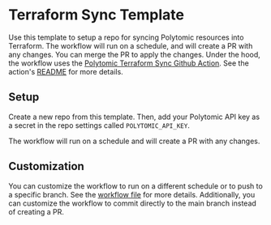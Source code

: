 # Terraform Sync Template

Use this template to setup a repo for syncing Polytomic resources into Terraform. The workflow will run on a schedule, and will create a PR with any changes. You can merge the PR to apply the changes.
Under the hood, the workflow uses the [Polytomic Terraform Sync Github Action](https://github.com/marketplace/actions/polytomic-terraform-sync). See the action's [README](https://github.com/polytomic/terraform-export-gh-action) for more details.

## Setup
Create a new repo from this template. Then, add your Polytomic API key as a secret in the repo settings called `POLYTOMIC_API_KEY`.

The workflow will run on a schedule and will create a PR with any changes.

## Customization
You can customize the workflow to run on a different schedule or to push to a specific branch. See the [workflow file](.github/workflows/tf-sync.yml) for more details. Additionally, you can customize the workflow to commit directly to the main branch instead of creating a PR.